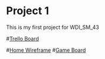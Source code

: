 # Project 1

This is my first project for WDI_SM_43

#[Trello Board](https://trello.com/b/nWphyNx2/project-1-texas-hold-em)

#[Home Wireframe](assets/Home_Screen.JPG)
#[Game Board](assets/Game_Board.JPG)